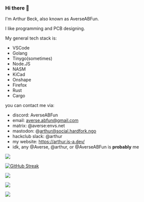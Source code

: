 ### Hi there 👋
I'm Arthur Beck, also known as AverseABFun. 

I like programming and PCB designing.

My general tech stack is:
* VSCode
* Golang
* Tinygo(sometimes)
* Node.JS
* NASM
* KiCad
* Onshape
* Firefox
* Rust
* Cargo

you can contact me via:
 * discord: AverseABFun
 * email: averse.abfun@gmail.com
 * matrix: @averse:envs.net
 * mastodon: @arthur@social.hardfork.ngo
 * hackclub slack: @arthur
 * my website: https://arthur.is-a.dev/
 * idk, any @Averse, @arthur, or @AverseABFun is **probably** me

<picture>
  <source
    srcset="https://github-readme-stats.vercel.app/api?username=AverseABFun&show_icons=true&theme=dark&exclude_repo=github-painter-repo"
    media="(prefers-color-scheme: dark)"
  />
  <source
    srcset="https://github-readme-stats.vercel.app/api?username=AverseABFun&show_icons=true&exclude_repo=github-painter-repo"
    media="(prefers-color-scheme: light), (prefers-color-scheme: no-preference)"
  />
  <img src="https://github-readme-stats.vercel.app/api?username=AverseABFun&show_icons=true&exclude_repo=github-painter-repo" />
</picture>

[![GitHub Streak](https://streak-stats.demolab.com?user=AverseABFun&theme=dark&hide_border=true)](https://git.io/streak-stats)

![](http://github-profile-summary-cards.vercel.app/api/cards/profile-details?username=AverseABFun&theme=dark)

![](http://github-profile-summary-cards.vercel.app/api/cards/repos-per-language?username=AverseABFun&theme=dark)

![](http://github-profile-summary-cards.vercel.app/api/cards/stats?username=AverseABFun&theme=dark)
